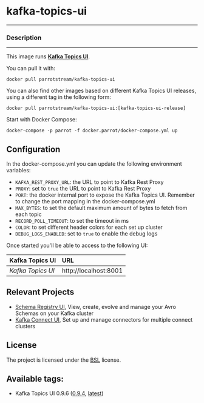 # **kafka-topics-ui**
___

### Description
___

This image runs [**Kafka Topics UI**](https://github.com/Landoop/kafka-topics-ui.git).


You can pull it with:

    docker pull parrotstream/kafka-topics-ui


You can also find other images based on different Kafka Topics UI releases, using a different tag in the following form:

    docker pull parrotstream/kafka-topics-ui:[kafka-topics-ui-release]


Start with Docker Compose:

    docker-compose -p parrot -f docker.parrot/docker-compose.yml up


## Configuration

In the docker-compose.yml you can update the following environment variables:

  - `KAFKA_REST_PROXY_URL`: the URL to point to Kafka Rest Proxy
  - `PROXY`: set to `true` the URL to point to Kafka Rest Proxy
  - `PORT`: the docker internal port to expose the Kafka Topics UI. Remember to change the port mapping in the docker-compose.yml
  - `MAX_BYTES`: to set the default maximum amount of bytes to fetch from each topic
  - `RECORD_POLL_TIMEOUT`: to set the timeout in ms
  - `COLOR`: to set different header colors for each set up cluster
  - `DEBUG_LOGS_ENABLED`: set to `true` to enable the debug logs

Once started you'll be able to access to the following UI:

| **Kafka Topics UI**        |**URL**                   |
|:---------------------------|:-------------------------|
| *Kafka Topics UI*          | http://localhost:8001    |


## Relevant Projects

* [Schema Registry UI](https://github.com/parrot-stream/schema-registry-ui), View, create, evolve and manage your Avro Schemas on your Kafka cluster
* [Kafka Connect UI](https://github.com/parrot-stream/kafka-connect-ui), Set up and manage connectors for multiple connect clusters


## License

The project is licensed under the [BSL](http://www.landoop.com/bsl) license.


## Available tags:

- Kafka Topics UI 0.9.6 ([0.9.4](https://github.com/parrot-stream/kafka-topics-ui/blob/0.9.4/Dockerfile), [latest](https://github.com/parrot-stream/kafka-topics-ui/blob/latest/Dockerfile))
